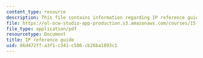 ```yaml
---
content_type: resource
description: This file contains information regarding IP reference guide.
file: https://ol-ocw-studio-app-production.s3.amazonaws.com/courses/15-053-optimization-methods-in-management-science-spring-2013/86d472ffa3f1c341c586cb26ba1093c1_MIT15_053S13_iprefguide.pdf
file_type: application/pdf
resourcetype: Document
title: IP reference guide
uid: 86d472ff-a3f1-c341-c586-cb26ba1093c1
---
```

